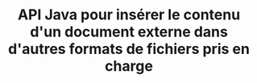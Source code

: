 ---
############################# Static ############################
layout: "auto-gen-gist"
draft: false
path: "fr/assembly/java/document/xlsb"
otherformats: PDF HTML XPS TIFF MHTML TXT XAML EPUB SVG PS PCL XML OTT OXPS MD POT OTP DOC DOCX DOCM DOT DOTX DOTM RTF ODT OTT XLS XLT XLSX XLSM XLTX XLTM ODS PPT PPTX PPTM PPS PPSX PPSM  POTX POTM ODP EML EMLX MSG 

############################# Head ############################
head_title: "API Java : ajouter le contenu d'un document externe aux formats de fichier XLSB"
head_description: "L'API Java GroupDocs.Assembly permet l'insertion dynamique du contenu d'un document externe dans divers formats de fichiers tels que PDF, DOCX, RTF, XLSX, CSV, PPTX, EML, MSG, etc."

############################# Header ############################
title: "API Java pour insérer le contenu d'un document externe dans d'autres formats de fichiers pris en charge"
description: "GroupDocs.Assembly pour Java fournit des fonctionnalités permettant d'insérer le contenu d'un document externe dans des rapports, des e-mails et divers formats de fichiers pris en charge tels que PDF, DOC, DOCX, XLSX, CSV, PPTX, EML, MSG, etc."

######################### Download Button #######################
button:
    enable: true

############################# About ############################
about:
    enable: true
    title: "Comment insérer le contenu d'un document externe dans d'autres formats de fichiers populaires via Java?"
    content: |
      Un document ou un fichier est une copie électronique ou une copie papier contenant des informations qui peuvent être récupérées ultérieurement par l'utilisateur. Selon Wikipedia, un document peut être structuré, comme des documents tabulaires, des listes, des formulaires ou un tableau scientifique, semi-structuré comme un livre ou un article de journal, ou non structuré comme une note manuscrite. GroupDocs.Assembly pour Java est une API très utile qui permet aux développeurs de logiciels de créer des applications puissantes pour l'automatisation des documents et la création de rapports. Il prend entièrement en charge l'identification et l'utilisation de nombreux formats de documents tels que PDF, Microsoft Word, feuilles de calcul Excel, PowerPoint, , HTML, e-mail Outlook et bien d'autres. Il prend en charge de nombreuses fonctionnalités avancées pour travailler avec des rapports tels que la manipulation d'éléments de modèle, des rapports de listes, des rapports de graphique, des rapports de tableau, etc. De plus, l'API prend également entièrement en charge plusieurs fonctionnalités avancées liées à l'ajout et à la modification de contenu de documents, telles que l'ajout de contenu à une page de document, l'insertion de données dans des cellules de feuille de calcul, le remplacement de contenu, l'ajout de contenu à une diapositive de présentation et bien d'autres.

############################# content ############################
steps:
    enable: true
    block:
    - title_left: "Ajouter le contenu du fichier externe au document Word via Java"
      content_left: |
       L'API Java GroupDocs.Assembly aide les programmeurs informatiques à gérer les tâches de manipulation de documents dans leurs propres applications Java. Il prend entièrement en charge le contenu du fichier d'un document externe pour différents types de types de documents. L'exemple de code Java suivant montre comment ajouter le contenu d'un fichier externe à un document de traitement de texte avec seulement quelques lignes de code.

      title_right: "Comment insérer le contenu du document dans le fichier XLSB"
      content_right: |
        * Définition du modèle de document source
        * Définition du rapport de document de destination
        * Créer une instance de la classe [DocumentAssembler](https://apireference.groupdocs.com/assembly/java/com.groupdocs.assembly/DocumentAssembler)
        * Appelez [AssembleDocument](https://apireference.groupdocs.com/assembly/java/com.groupdocs.assembly/DocumentAssembler#assembleDocument-java.io.InputStream-java.io.OutputStream-com.groupdocs.assembly.LoadSaveOptions-com.groupdocs.assembly.DataSourceInfo...-) méthode pour assembler le document. Elle supporte
          * Le flux à partir duquel lire un modèle de document.
          * Le flux pour écrire un document de résultat.
          * Spécifie des options supplémentaires pour le chargement et l'enregistrement de documents.
          * Fournit des informations sur les objets de source de données à utiliser.

      gisthash: "abb65f9e514add59870865121ed3c526"
      gistfile: "insert_documents_to_word_processing.java"

    - title_left: "Ajouter le contenu du fichier externe aux messages électroniques via Java"
      content_left: |
       L'API Java GroupDocs.Assembly a inclus une fonctionnalité d'insertion de contenu de document externe dynamique dans plusieurs formats de fichiers de documents et messages électroniques populaires. Le code Java ci-dessous montre comment les programmeurs peuvent ajouter le contenu d'un document externe à leurs documents de courrier électronique sans aucune application externe.

      title_right: "Comment ajouter le contenu du fichier au document XLSB"
      content_right: |
        * Définition du modèle de document source
        * Définition du rapport de document de destination
        * Créer une instance de la classe [DocumentAssembler](https://apireference.groupdocs.com/assembly/java/com.groupdocs.assembly/DocumentAssembler)
        * Appelez [AssembleDocument](https://apireference.groupdocs.com/assembly/java/com.groupdocs.assembly/DocumentAssembler#assembleDocument-java.io.InputStream-java.io.OutputStream-com.groupdocs.assembly.LoadSaveOptions-com.groupdocs.assembly.DataSourceInfo...-) méthode pour assembler le document. Elle supporte
          * Le flux à partir duquel lire un modèle de document.
          * Le flux pour écrire un document de résultat.
          * Spécifie des options supplémentaires pour le chargement et l'enregistrement de documents.
          * Fournit des informations sur les objets de source de données à utiliser.

      gisthash: "b72d7608548993ffbe62f97c798ba021"
      gistfile: "Insert_dynamic_documents_to_emails.java"

    - title_left: "Configuration requise"
      content_left: |
        Les API Java GroupDocs.Assembly sont prises en charge sur toutes les principales plates-formes et systèmes d'exploitation. Il peut générer des documents dans Microsoft Word, Excel, PowerPoint, Outlook, OpenOffice et plus de 50 autres formats. Pour un guide complet de la configuration système requise, veuillez visiter [système requis](https://docs.groupdocs.com/assembly/java/system-requirements/) Avant d'exécuter le code ci-dessous, assurez-vous que les prérequis suivants sont installés sur votre système:
         * Systèmes d'exploitation : Microsoft Windows, Linux, MacOS
         * Prise en charge des versions Java : J2SE 7.0 (1.7), J2SE 8.0 (1.8) ou supérieur
         * Obtenez la dernière version des API Java GroupDocs.Assembly de [Maven](https://mvnrepository.com/artifact/com.groupdocs/groupdocs-assembly/)
        
      title_right: "Pourquoi utiliser GroupDocs.Assembly"
      content_right: |
        * Créez des documents personnalisés à partir de modèles.
        * Joindre dynamiquement des pièces jointes aux e-mails.
        * Aucun logiciel supplémentaire n'est requis pour créer et automatiser des documents.
        * Génère un document de sortie basé sur la source de données.
        * Insérer dynamiquement le contenu du document dans le rapport
        * Appliquer la formule lors de l'assemblage de la feuille de calcul.
        * Fournit un support pour plusieurs formats de données
        * Prise en charge des opérations de données séquentielles.

demos:
    enable: true
        

more_formats:
    enable: true


back_to_top:
    enable: true
---